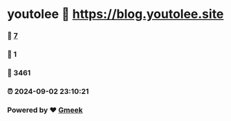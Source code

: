 # youtolee :link: https://blog.youtolee.site 
### :page_facing_up: [7](https://blog.youtolee.site/tag.html) 
### :speech_balloon: 1 
### :hibiscus: 3461 
### :alarm_clock: 2024-09-02 23:10:21 
### Powered by :heart: [Gmeek](https://github.com/Meekdai/Gmeek)
